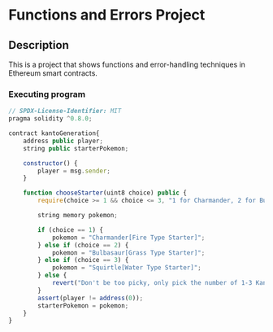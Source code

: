 # Functions and Errors Project

## Description

This is a project that shows functions and error-handling techniques in Ethereum smart contracts. 

### Executing program


```javascript
// SPDX-License-Identifier: MIT
pragma solidity ^0.8.0;

contract kantoGeneration{
    address public player;
    string public starterPokemon;

    constructor() {
        player = msg.sender;
    }

    function chooseStarter(uint8 choice) public {
        require(choice >= 1 && choice <= 3, "1 for Charmander, 2 for Bulbasaur, and 3 for Squirtle only.");

        string memory pokemon;

        if (choice == 1) {
            pokemon = "Charmander[Fire Type Starter]";
        } else if (choice == 2) {
            pokemon = "Bulbasaur[Grass Type Starter]";
        } else if (choice == 3) {
            pokemon = "Squirtle[Water Type Starter]";
        } else {
            revert("Don't be too picky, only pick the number of 1-3 Kanto starters."); 
        }
        assert(player != address(0));
        starterPokemon = pokemon;
    }
}


```

